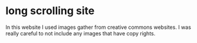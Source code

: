 # long scrolling site
In this website I used images gather from creative commons websites. I was really careful to not include any images that have copy rights.
